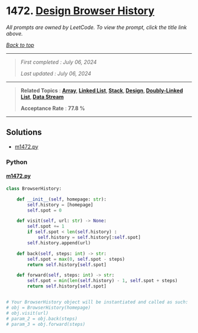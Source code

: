 # 1472. [Design Browser History](<https://leetcode.com/problems/design-browser-history>)

*All prompts are owned by LeetCode. To view the prompt, click the title link above.*

*[Back to top](<../README.md>)*

------

> *First completed : July 06, 2024*
>
> *Last updated : July 06, 2024*

------

> **Related Topics** : **[Array](<by_topic/Array.md>), [Linked List](<by_topic/Linked List.md>), [Stack](<by_topic/Stack.md>), [Design](<by_topic/Design.md>), [Doubly-Linked List](<by_topic/Doubly-Linked List.md>), [Data Stream](<by_topic/Data Stream.md>)**
>
> **Acceptance Rate** : **77.8 %**

------

## Solutions

- [m1472.py](<../my-submissions/m1472.py>)
### Python
#### [m1472.py](<../my-submissions/m1472.py>)
```Python
class BrowserHistory:

    def __init__(self, homepage: str):
        self.history = [homepage]
        self.spot = 0

    def visit(self, url: str) -> None:
        self.spot += 1
        if self.spot < len(self.history) :
            self.history = self.history[:self.spot]
        self.history.append(url)

    def back(self, steps: int) -> str:
        self.spot = max(0, self.spot - steps)
        return self.history[self.spot]

    def forward(self, steps: int) -> str:
        self.spot = min(len(self.history) - 1, self.spot + steps)
        return self.history[self.spot]


# Your BrowserHistory object will be instantiated and called as such:
# obj = BrowserHistory(homepage)
# obj.visit(url)
# param_2 = obj.back(steps)
# param_3 = obj.forward(steps)
```

